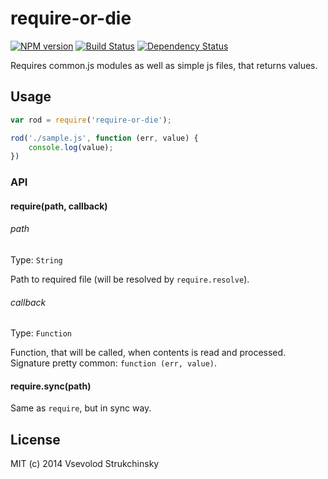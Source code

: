 # require-or-die

[![NPM version][npm-image]][npm-url] [![Build Status][travis-image]][travis-url] [![Dependency Status][depstat-image]][depstat-url]

Requires common.js modules as well as simple js files, that returns values.

## Usage

```js
var rod = require('require-or-die');

rod('./sample.js', function (err, value) {
    console.log(value);
})
```

### API

#### require(path, callback)

###### path
Type: `String`

Path to required file (will be resolved by `require.resolve`).

###### callback
Type: `Function`

Function, that will be called, when contents is read and processed. Signature pretty common: `function (err, value)`.


#### require.sync(path)

Same as `require`, but in sync way.

## License

MIT (c) 2014 Vsevolod Strukchinsky

[npm-url]: https://npmjs.org/package/require-or-die
[npm-image]: http://img.shields.io/npm/v/require-or-die.svg?style=flat

[travis-url]: http://travis-ci.org/floatdrop/require-or-die
[travis-image]: http://img.shields.io/travis/floatdrop/require-or-die.svg?branch=master&style=flat

[depstat-url]: https://david-dm.org/floatdrop/require-or-die
[depstat-image]: http://img.shields.io/david/floatdrop/require-or-die.svg?style=flat
